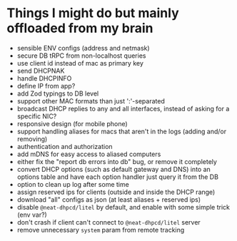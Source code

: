 # Things I might do but mainly offloaded from my brain

- sensible ENV configs (address and netmask)
- secure DB tRPC from non-localhost queries
- use client id instead of mac as primary key
- send DHCPNAK
- handle DHCPINFO
- define IP from app?
- add Zod typings to DB level
- support other MAC formats than just ':'-separated
- broadcast DHCP replies to any and all interfaces, instead of asking for a specific NIC?
- responsive design (for mobile phone)
- support handling aliases for macs that aren't in the logs (adding and/or removing)
- authentication and authorization
- add mDNS for easy access to aliased computers
- either fix the "report db errors into db" bug, or remove it completely
- convert DHCP options (such as default gateway and DNS) into an options table and have each option handler just query it from the DB
- option to clean up log after some time
- assign reserved ips for clients (outside and inside the DHCP range)
- download "all" configs as json (at least aliases + reserved ips)
- disable `@neat-dhpcd/litel` by default, and enable with some simple trick (env var?)
- don't crash if client can't connect to `@neat-dhpcd/litel` server
- remove unnecessary `system` param from remote tracking
